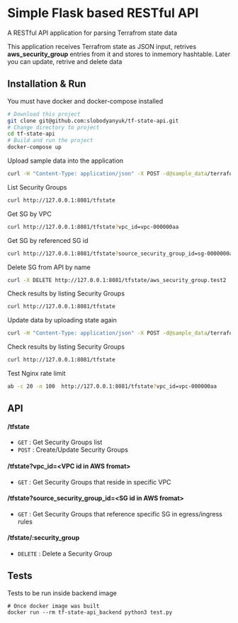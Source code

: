 # Simple Flask based RESTful API
A RESTful API application for parsing Terrafrom state data

This application receives Terrafrom state as JSON input, retrives **aws_security_group** entries from it and stores to inmemory hashtable.
Later you can update, retrive and delete data

## Installation & Run
You must have docker and docker-compose installed

```bash
# Download this project
git clone git@github.com:slobodyanyuk/tf-state-api.git
# Change directory to project
cd tf-state-api
# Build and run the project
docker-compose up 
```

Upload sample data into the application
```bash
curl -H "Content-Type: application/json" -X POST -d@sample_data/terraform_test.tfstate http://127.0.0.1:8081/tfstate
```
List Security Groups
```bash
curl http://127.0.0.1:8081/tfstate
```
Get SG by VPC
```bash
curl http://127.0.0.1:8081/tfstate?vpc_id=vpc-000000aa
```
Get SG by referenced SG id
```bash
curl http://127.0.0.1:8081/tfstate?source_security_group_id=sg-0000000ab
```
Delete SG from API by name
```bash
curl -X DELETE http://127.0.0.1:8081/tfstate/aws_security_group.test2
```
Check results by listing Security Groups
```bash
curl http://127.0.0.1:8081/tfstate
```
Update data by uploading state again
```bash
curl -H "Content-Type: application/json" -X POST -d@sample_data/terraform_test.tfstate http://127.0.0.1:8081/tfstate
```
Check results by listing Security Groups
```bash
curl http://127.0.0.1:8081/tfstate
```
Test Nginx rate limit
```bash
ab -c 20 -n 100  http://127.0.0.1:8081/tfstate?vpc_id=vpc-000000aa
```

## API

#### /tfstate
* `GET` : Get Security Groups list
* `POST` : Create/Update Security Groups

#### /tfstate?vpc_id=\<VPC id in AWS fromat\>
* `GET` : Get Security Groups that reside in specific VPC

#### /tfstate?source_security_group_id=\<SG id in AWS fromat\>
* `GET` : Get Security Groups that reference specific SG in egress/ingress rules

#### /tfstate/:security_group
* `DELETE` : Delete a Security Group

## Tests
Tests to be run inside backend image
```
# Once docker image was built
docker run --rm tf-state-api_backend python3 test.py
```
